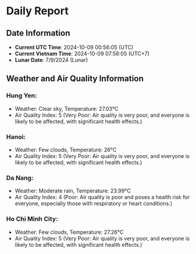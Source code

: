 # Daily Report
## Date Information
- **Current UTC Time**: 2024-10-09 00:56:05 (UTC)
- **Current Vietnam Time**: 2024-10-09 07:56:05 (UTC+7)
- **Lunar Date**: 7/9/2024 (Lunar)

## Weather and Air Quality Information

### Hung Yen:
- Weather: Clear sky, Temperature: 27.03°C
- Air Quality Index: 5 (Very Poor: Air quality is very poor, and everyone is likely to be affected, with significant health effects.)

### Hanoi:
- Weather: Few clouds, Temperature: 26°C
- Air Quality Index: 5 (Very Poor: Air quality is very poor, and everyone is likely to be affected, with significant health effects.)

### Da Nang:
- Weather: Moderate rain, Temperature: 23.99°C
- Air Quality Index: 4 (Poor: Air quality is poor and poses a health risk for everyone, especially those with respiratory or heart conditions.)

### Ho Chi Minh City:
- Weather: Few clouds, Temperature: 27.26°C
- Air Quality Index: 5 (Very Poor: Air quality is very poor, and everyone is likely to be affected, with significant health effects.)
